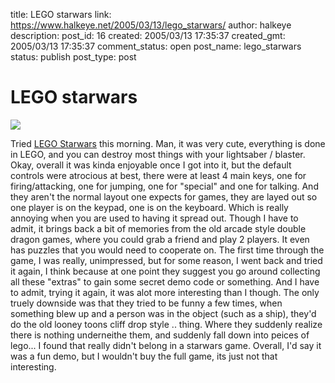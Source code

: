 title: LEGO starwars
link: https://www.halkeye.net/2005/03/13/lego_starwars/
author: halkeye
description: 
post_id: 16
created: 2005/03/13 17:35:37
created_gmt: 2005/03/13 17:35:37
comment_status: open
post_name: lego_starwars
status: publish
post_type: post

# LEGO starwars

![](http://pics.halkeye.net/pic/00673e1e/t644b)

Tried [LEGO Starwars](http://www.3dgamers.com/games/legostarwars/) this morning. Man, it was very cute, everything is done in LEGO, and you can destroy most things with your lightsaber / blaster. Okay, overall it was kinda enjoyable once I got into it, but the default controls were atrocious at best, there were at least 4 main keys, one for firing/attacking, one for jumping, one for "special" and one for talking. And they aren't the normal layout one expects for games, they are layed out so one player is on the keypad, one is on the keyboard. Which is really annoying when you are used to having it spread out. Though I have to admit, it brings back a bit of memories from the old arcade style double dragon games, where you could grab a friend and play 2 players. It even has puzzles that you would need to cooperate on. The first time through the game, I was really, unimpressed, but for some reason, I went back and tried it again, I think because at one point they suggest you go around collecting all these "extras" to gain some secret demo code or something. And I have to admit, trying it again, it was alot more interesting than I though. The only truely downside was that they tried to be funny a few times, when something blew up and a person was in the object (such as a ship), they'd do the old looney toons cliff drop style .. thing. Where they suddenly realize there is nothing underneithe them, and suddenly fall down into peices of lego... I found that really didn't belong in a starwars game. Overall, I'd say it was a fun demo, but I wouldn't buy the full game, its just not that interesting.